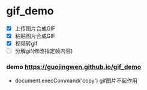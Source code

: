 # gif_demo

-[X] 上传图片合成GIF
-[X] 粘贴图片合成GIF
-[X] 视频转gif
-[ ] 分解gif(修改指定帧内容)

### demo https://guojingwen.github.io/gif_demo


- document.execCommand('copy') gif图片不起作用
